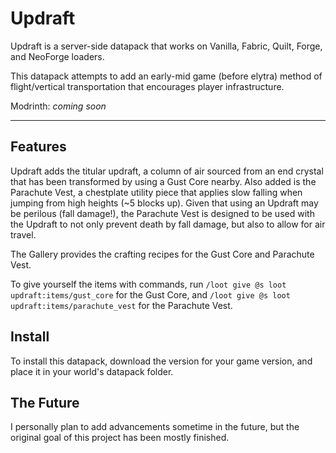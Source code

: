 # Updraft

Updraft is a server-side datapack that works on Vanilla, Fabric, Quilt, Forge, and NeoForge loaders.

This datapack attempts to add an early-mid game (before elytra) method of flight/vertical transportation that encourages player infrastructure.

Modrinth: _coming soon_

---

## Features

Updraft adds the titular updraft, a column of air sourced from an end crystal that has been transformed by using a Gust Core nearby. Also added is the Parachute Vest, a chestplate utility piece that applies slow falling when jumping from high heights (~5 blocks up). Given that using an Updraft may be perilous (fall damage!), the Parachute Vest is designed to be used with the Updraft to not only prevent death by fall damage, but also to allow for air travel.

The Gallery provides the crafting recipes for the Gust Core and Parachute Vest.

To give yourself the items with commands, run 
``/loot give @s loot updraft:items/gust_core`` for the Gust Core, and
``/loot give @s loot updraft:items/parachute_vest`` for the Parachute Vest.

## Install

To install this datapack, download the version for your game version, and place it in your world's datapack folder.

## The Future

I personally plan to add advancements sometime in the future, but the original goal of this project has been mostly finished.
